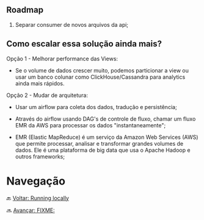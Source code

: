 ## Roadmap

1) Separar consumer de novos arquivos da api;


## Como escalar essa solução ainda mais?

Opção 1 - Melhorar performance das Views:

- Se o volume de dados crescer muito, podemos particionar a view ou usar um banco colunar como ClickHouse/Cassandra para analytics ainda mais rápidos.

Opção 2 - Mudar de arquitetura:

- Usar um airflow para coleta dos dados, tradução e persistência;

- Através do airflow usando DAG's de controle de fluxo, chamar um fluxo EMR da AWS para processar os dados "instantaneamente";

- EMR (Elastic MapReduce) é um serviço da Amazon Web Services (AWS) que permite processar, analisar e transformar grandes volumes de dados. Ele é uma plataforma de big data que usa o Apache Hadoop e outros frameworks;

# Navegação

🔙 [Voltar: Running locally](./3-Running%20locally.md)

🔜 [Avançar: FIXME:](./)